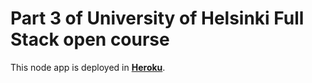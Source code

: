 # Part 3 of University of Helsinki Full Stack open course

This node app is deployed in [**Heroku**](https://stormy-thicket-13410.herokuapp.com/api/persons).
